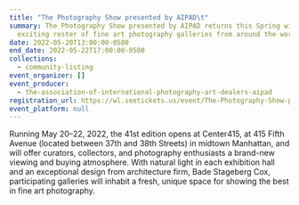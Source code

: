 ```yaml
---
title: "The Photography Show presented by AIPAD\t"
summary: The Photography Show presented by AIPAD returns this Spring with an
  exciting roster of fine art photography galleries from around the world.
date: 2022-05-20T13:00:00-0500
end_date: 2022-05-22T17:00:00-0500
collections:
  - community-listing
event_organizer: []
event_producer:
  - the-association-of-international-photography-art-dealers-aipad
registration_url: https://wl.seetickets.us/event/The-Photography-Show-presented-by-AIPAD/474804?afflky=ThePhotographyShow-Aipad
event_platform: null
---
```

Running May 20–22, 2022, the 41st edition opens at Center415, at 415 Fifth Avenue (located between 37th and 38th Streets) in midtown Manhattan, and will offer curators, collectors, and photography enthusiasts a brand-new viewing and buying atmosphere. With natural light in each exhibition hall and an exceptional design from architecture firm, Bade Stageberg Cox, participating galleries will inhabit a fresh, unique space for showing the best in fine art photography.